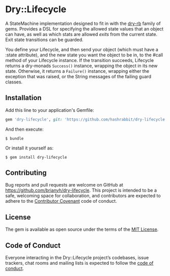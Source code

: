 # Dry::Lifecycle

A StateMachine implementation designed to fit in with the [dry-rb](http://dry-rb.org/) family of gems. Provides a DSL for specifying the allowed state values that an
object can have, as well as which stats are allowed _exits_ from the current state. Exit state transitions can be guarded.

You define your Lifecycle, and then send your object (which must have a :state attribute), and the new state you want the object to be in, to the #call method of your Lifecycle instance. If the transition succeeds, Lifecycle returns a dry-monads `Success()` instance, wrapping the object in its new state. Otherwise, it returns a `Failure()` instance, wrapping either the exception that was raised, or the String messages of the failing guard classes.

## Installation

Add this line to your application's Gemfile:

```ruby
gem 'dry-lifecycle', git: 'https://github.com/hashrabbit/dry-lifecycle.git'
```

And then execute:

    $ bundle

Or install it yourself as:

    $ gem install dry-lifecycle

## Contributing

Bug reports and pull requests are welcome on GitHub at https://github.com/brianvh/dry-lifecycle. This project is intended to be a safe, welcoming space for collaboration, and contributors are expected to adhere to the [Contributor Covenant](http://contributor-covenant.org) code of conduct.

## License

The gem is available as open source under the terms of the [MIT License](https://opensource.org/licenses/MIT).

## Code of Conduct

Everyone interacting in the Dry::Lifecycle project’s codebases, issue trackers, chat rooms and mailing lists is expected to follow the [code of conduct](https://github.com/brianvh/dry-lifecycle/blob/master/CODE_OF_CONDUCT.md).
